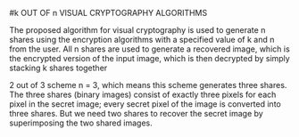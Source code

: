 #k OUT OF n VISUAL CRYPTOGRAPHY ALGORITHMS

The proposed algorithm for visual cryptography is used to generate n shares using the encryption algorithms with a specified value of k and n from the user. All n shares are used to generate a recovered image, which is the encrypted version of the input image, which is then decrypted by simply stacking k shares together

2 out of 3 scheme n = 3, which means this scheme generates three shares. The three shares (binary images) consist of exactly three pixels for each pixel in the secret image; every secret pixel of the image is converted into three shares. But we need two shares to recover the secret image by superimposing the two shared images.

